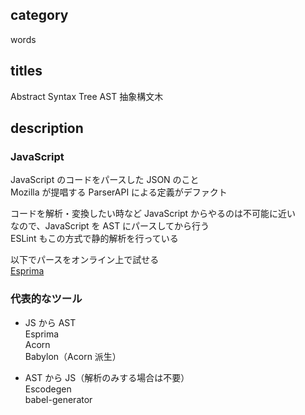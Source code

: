## category

words

## titles

Abstract Syntax Tree
AST
抽象構文木

## description

### JavaScript

JavaScript のコードをパースした JSON のこと  
Mozilla が提唱する ParserAPI による定義がデファクト

コードを解析・変換したい時など JavaScript からやるのは不可能に近い  
なので、JavaScript を AST にパースしてから行う  
ESLint もこの方式で静的解析を行っている

以下でパースをオンライン上で試せる  
<a href="http://esprima.org/demo/parse.html" target="_blank">Esprima</a>

### 代表的なツール

- JS から AST  
  Esprima  
  Acorn  
  Babylon（Acorn 派生）

- AST から JS（解析のみする場合は不要）  
  Escodegen  
  babel-generator
